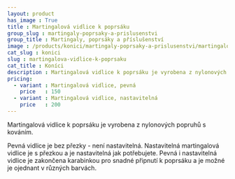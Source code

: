 ```yaml
---
layout: product
has_image : True
title : Martingalová vidlice k poprsáku
group_slug : martingaly-poprsaky-a-prislusenstvi
group_title : Martingaly, poprsáky a příslušenství
image : /products/konici/martingaly-poprsaky-a-prislusenstvi/martingalova-vidlice-k-poprsaku.jpg
cat_slug : konici
slug : martingalova-vidlice-k-poprsaku
cat_title : Koníci
description : Martingalová vidlice k poprsáku je vyrobena z nylonových popruhů s kováním.
pricing:
  - variant : Martingalová vidlice, pevná
    price   : 150
  - variant : Martingalová vidlice, nastavitelná
    price   : 200
---
```


Martingalová vidlice k poprsáku je vyrobena z nylonových popruhů s kováním.

Pevná vidlice je bez přezky - není nastavitelná. Nastavitelná martingalová vidlice je s přezkou a je nastavitelná jak potřebujete.
Pevná i nastavitelná vidlice je zakončena karabinkou pro snadné připnutí k poprsáku a je možné je ojednant v různých barvách.

